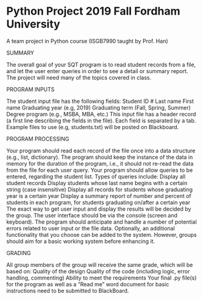 # Python Project 2019 Fall Fordham University 
A team project in Python course (ISGB7990 taught by Prof. Han)

SUMMARY

The overall goal of your SQT program is to read student records from a file, and let the user enter queries in order to see a detail or summary report. The project will need many of the topics covered in class.

PROGRAM INPUTS

The student input file has the following fields: Student ID #
Last name
First name
Graduating year (e.g, 2019)
Graduating term (Fall, Spring, Summer)
Degree program (e.g., MSBA, MBA, etc.)
This input file has a header record (a first line describing the fields in the file). Each field is separated by a tab. Example files to use (e.g, students.txt) will be posted on Blackboard.

PROGRAM PROCESSING

Your program should read each record of the file once into a data structure (e.g., list, dictionary). The program should keep the instance of the data in memory for the duration of the program, i.e., it should not re-read the data from the file for each user query.
Your program should allow queries to be entered, regarding the student list. Types of queries include: Display all student records
Display students whose last name begins with a certain string (case insensitive) Display all records for students whose graduating year is a certain year
Display a summary report of number and percent of students in each program, for students graduating on/after a certain year
The exact way to get user input and display the results will be decided by the group. The user interface should be via the console (screen and keyboard).
The program should anticipate and handle a number of potential errors related to user input or the file data.
Optionally, an additional functionality that you choose can be added to the system. However, groups should aim for a basic working system before enhancing it.

GRADING

All group members of the group will receive the same grade, which will be based on: Quality of the design
Quality of the code (including logic, error handling, commenting)
Ability to meet the requirements
Your final .py file(s) for the program as well as a “Read me” word document for basic instructions need to be submitted to BlackBoard.
